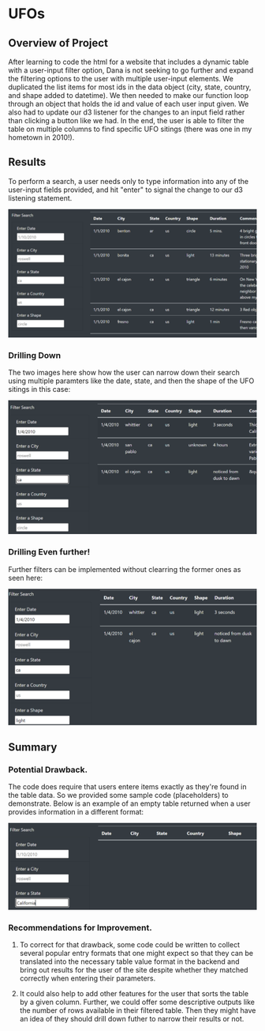 # UFOs

## Overview of Project

After learning to code the html for a website that includes a dynamic table with a user-input filter option, Dana is not seeking to go further and expand the filtering options to the user with multiple user-input elements.  We duplicated the list items for most ids in the data object (city, state, country, and shape added to datetime).  We then needed to make our function loop through an object that holds the id and value of each user input given.  We also had to update our d3 listener for the changes to an input field rather than clicking a button like we had. In the end, the user is able to filter the table on multiple columns to find specific UFO sitings (there was one in my hometown in 2010!).

## Results

To perform a search, a user needs only to type information into any of the user-input fields provided, and hit "enter" to signal the change to our d3 listening statement.

![Search Fields](resources/input_fields.png)

### Drilling Down

The two images here show how the user can narrow down their search using multiple paramters like the date, state, and then the shape of the UFO sitings in this case:

![Date and State Entered](resources/filtered_for_ca.png)

### Drilling Even further!

Further filters can be implemented without clearring the former ones as seen here:

![Shape Added](resources/filtered_for_light.png)

## Summary

### Potential Drawback.

The code does require that users entere items exactly as they're found in the table data.  So we provided some sample code (placeholders) to demonstrate.  Below is an example of an empty table returned when a user provides information in a different format:

![California instead of ca](resources/wrong_format.png)

### Recommendations for Improvement.

1.  To correct for that drawback, some code could be written to collect several popular entry formats that one might expect so that they can be translated into the necessary table value format in the backend and bring out results for the user of the site despite whether they matched correctly when entering their parameters.

2.  It could also help to add other features for the user that sorts the table by a given column.  Further, we could offer some descriptive outputs like the number of rows available in their filtered table.  Then they might have an idea of they should drill down futher to narrow their results or not.

